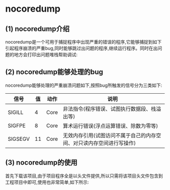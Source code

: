 # nocoredump

## (1) nocoredump介绍
nocoredump是一个可用于捕捉程序中出现严重的错误的程序,它能够捕捉到如下引起程序崩溃的严重bug,同时能够跳过出问题的程序,继续运行程序。同时在出问题的地方会打印出问题堆栈帮助调试:

## (2) nocoredump能够处理的bug
nocoredump能够处理的严重崩溃问题如下,按照bug所触发的信号分为三类如下:

信号|  值  |  动作 | 说明
----|---|---|---
SIGILL | 4 |  Core	|  非法指令(程序错误、试图执行数据段、栈溢出等)
SIGFPE  |  8 |  Core |  算术运行错误(浮点运算错误、除数为零等)
SIGSEGV	 | 11  |  Core | 无效内存引用(试图访问不属于自己的内存空间、对只读内存空间进行写操作)

## (3) nocoredump的使用
首先下载该项目,由于项目程序全是以头文件提供,所以只需将该项目头文件包含到工程项目中即可,使用也非常简单,如下所示:





